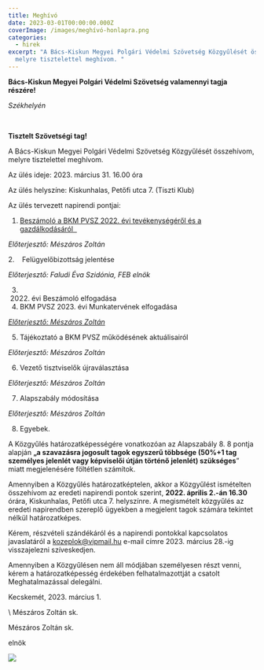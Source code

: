 ```yaml
---
title: Meghívó
date: 2023-03-01T00:00:00.000Z
coverImage: /images/meghívó-honlapra.png
categories:
  - hirek
excerpt: "A Bács-Kiskun Megyei Polgári Védelmi Szövetség Közgyűlését összehívom,
  melyre tisztelettel meghívom. "
---
```



**Bács-Kiskun Megyei Polgári Védelmi Szövetség valamennyi tagja részére!**

*Székhelyén*

 

**Tisztelt Szövetségi tag!**

A Bács-Kiskun Megyei Polgári Védelmi Szövetség Közgyűlését összehívom, melyre tisztelettel meghívom.

Az ülés ideje: 2023. március 31. 16.00 óra

Az ülés helyszíne: Kiskunhalas, Petőfi utca 7. (Tiszti Klub)

Az ülés tervezett napirendi pontjai:

1. [Beszámoló a BKM PVSZ 2022. évi tevékenységéről és a gazdálkodásáról  ](<>)

*Előterjesztő: Mészáros Zoltán*

2.    Felügyelőbizottság jelentése

*Előterjesztő: Faludi Éva Szidónia, FEB elnök*

3. 2022. évi Beszámoló elfogadása
4. BKM PVSZ 2023. évi Munkatervének elfogadása

*[Előterjesztő: Mészáros Zoltán](<>)*

5. Tájékoztató a BKM PVSZ működésének aktuálisairól

*Előterjesztő: Mészáros Zoltán*

6. Vezető tisztviselők újraválasztása

*Előterjesztő: Mészáros Zoltán*

7. Alapszabály módosítása

*Előterjesztő: Mészáros Zoltán*

8. Egyebek.

A Közgyűlés határozatképességére vonatkozóan az Alapszabály 8. 8 pontja alapján **„a szavazásra jogosult tagok egyszerű többsége (50%+1 tag személyes jelenlét vagy képviselői útján történő jelenlét) szükséges**” miatt megjelenésére föltétlen számítok.

Amennyiben a Közgyűlés határozatképtelen, akkor a Közgyűlést ismételten összehívom az eredeti napirendi pontok szerint, **2022. április 2.-án 16.30** órára, Kiskunhalas, Petőfi utca 7. helyszínre. A megismételt közgyűlés az eredeti napirendben szereplő ügyekben a megjelent tagok számára tekintet nélkül határozatképes.

Kérem, részvételi szándékáról és a napirendi pontokkal kapcsolatos javaslatáról a [kozeplok@vipmail.hu](mailto:kozeplok@vipmail.hu) e-mail címre 2023. március 28.-ig visszajelezni szíveskedjen.

Amennyiben a Közgyűlésen nem áll módjában személyesen részt venni, kérem a határozatképesség érdekében felhatalmazottját a csatolt Meghatalmazással delegálni.

Kecskemét, 2023. március 1.

\    M﻿észáros Zoltán sk.

 Mészáros Zoltán sk.      

e﻿lnök

![](/images/meghívó-honlapra.png)
